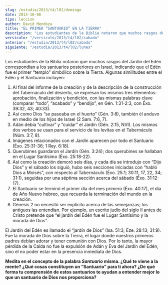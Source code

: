 ```yaml
---
slug: /estudia/2013/t4/l02/domingo
date: 2013-10-06
tipo: leccion
author: David Mendoza
title: "EL PRIMER “SANTUARIO” EN LA TIERRA"
description: "Los estudiantes de la Biblia notaron que muchos rasgos del Jardín del Edén correspondían a los santuarios posteriores en Israel, indicando que el Edén fue el primer “templo” simbólico sobre la Tierra. Algunas similitudes entre el Edén y el Santuario incluyen:"
versiculo: "/versiculo/2013/t4/l02/sabado"
anterior: "/estudia/2013/t4/l02/sabado"
siguiente: "/estudia/2013/t4/l02/lunes"
---
```


Los estudiantes de la Biblia notaron que muchos rasgos del Jardín del Edén correspondían a los santuarios posteriores en Israel, indicando que el Edén fue el primer “templo” simbólico sobre la Tierra. Algunas similitudes entre el Edén y el Santuario incluyen:

1.  Al final del informe de la creación y de la descripción de la construcción del Tabernáculo del desierto, se expresan los mismos tres elementos: aprobación, finalización y bendición, con las mismas palabras clave (comparar “todo”, “acabado” y “bendijo”, en Gén. 1:31-2:3, con Éxo. 39:32, 43; 40:33).
2.  Así como Dios “se paseaba en el huerto” (Gén. 3:8), también él anduvo en medio de los hijos de Israel (2 Sam. 7:6, 7).
3.  Adán debía “cultivar” y “cuidar” el Jardín (Gén. 2:15, NVI). Los mismos dos verbos se usan para el servicio de los levitas en el Tabernáculo (Núm. 3:7, 8).
4.  Imágenes relacionados con el Jardín aparecen por todo el Santuario (Éxo. 25:31-36; 1 Rey. 6:18).
5.  Querubines guardaron el Jardín (Gén. 3:24); dos querubines se hallaban en el Lugar Santísimo (Éxo. 25:18-22).
6.  Así como la creación demoró seis días, y cada día se introdujo con “Dijo Dios” y el sábado los siguió, hubo seis secciones iniciadas con “habló Dios a Moisés”, con respecto al Tabernáculo (Éxo. 25:1; 30:11, 17, 22, 34; 31:1), seguidas por una séptima sección acerca del sábado (Éxo. 31:12-17).
7.  El Santuario se terminó el primer día del mes primero (Éxo. 40:17), el día de Año Nuevo hebreo, que recuerda la terminación del mundo en la creación.
8.  Génesis 2 no necesitó ser explícito acerca de las semejanzas; los antiguos las entendían. Por ejemplo, un escrito judío del siglo II antes de Cristo pretende que “el jardín del Edén fue el Lugar Santísimo y la morada de Dios”.

El Jardín del Edén es llamado el “jardín de Dios” (Isa. 51:3; Eze. 28:13; 31:9). Fue la morada de Dios sobre la Tierra, el lugar donde nuestros primeros padres debían adorar y tener comunión con Dios. Por lo tanto, la mayor pérdida de la Caída no fue la expulsión de Adán y Eva del Jardín del Edén, sino el no poder estar en la presencia inmediata de Dios.

**Medita en el concepto de la palabra _Santuario_ misma. ¿Qué te viene a la mente? ¿Qué cosas constituyen un “Santuario” para ti ahora? ¿De qué forma tu comprensión de estos santuarios te ayudan a entender mejor lo que un santuario de Dios nos proporciona?**
